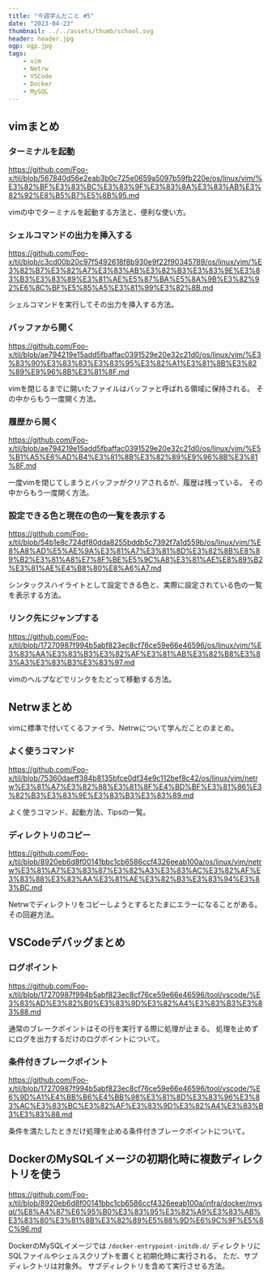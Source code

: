 ```yaml
---
title: "今週学んだこと #5"
date: "2023-04-23"
thumbnail: ../../assets/thumb/school.svg
header: header.jpg
ogp: ogp.jpg
tags:
    - vim
    - Netrw
    - VSCode
    - Docker
    - MySQL
---
```


## vimまとめ

### ターミナルを起動

https://github.com/Foo-x/til/blob/567840d56e2eab3b0c725e0659a5097b59fb220e/os/linux/vim/%E3%82%BF%E3%83%BC%E3%83%9F%E3%83%8A%E3%83%AB%E3%82%92%E8%B5%B7%E5%8B%95.md

vimの中でターミナルを起動する方法と、便利な使い方。


### シェルコマンドの出力を挿入する

https://github.com/Foo-x/til/blob/c3cd00b20c97f5492618f8b930e9f22f90345789/os/linux/vim/%E3%82%B7%E3%82%A7%E3%83%AB%E3%82%B3%E3%83%9E%E3%83%B3%E3%83%89%E3%81%AE%E5%87%BA%E5%8A%9B%E3%82%92%E6%8C%BF%E5%85%A5%E3%81%99%E3%82%8B.md

シェルコマンドを実行してその出力を挿入する方法。


### バッファから開く

https://github.com/Foo-x/til/blob/ae794219e15add5fbaffac0391529e20e32c21d0/os/linux/vim/%E3%83%90%E3%83%83%E3%83%95%E3%82%A1%E3%81%8B%E3%82%89%E9%96%8B%E3%81%8F.md

vimを閉じるまでに開いたファイルはバッファと呼ばれる領域に保持される。
その中からもう一度開く方法。


### 履歴から開く

https://github.com/Foo-x/til/blob/ae794219e15add5fbaffac0391529e20e32c21d0/os/linux/vim/%E5%B1%A5%E6%AD%B4%E3%81%8B%E3%82%89%E9%96%8B%E3%81%8F.md

一度vimを閉じてしまうとバッファがクリアされるが、履歴は残っている。
その中からもう一度開く方法。


### 設定できる色と現在の色の一覧を表示する

https://github.com/Foo-x/til/blob/54b1e8c724df80dda8255bddb5c7392f7a1d559b/os/linux/vim/%E8%A8%AD%E5%AE%9A%E3%81%A7%E3%81%8D%E3%82%8B%E8%89%B2%E3%81%A8%E7%8F%BE%E5%9C%A8%E3%81%AE%E8%89%B2%E3%81%AE%E4%B8%80%E8%A6%A7.md

シンタックスハイライトとして設定できる色と、実際に設定されている色の一覧を表示する方法。


### リンク先にジャンプする

https://github.com/Foo-x/til/blob/17270987f994b5abf823ec8cf76ce59e66e46596/os/linux/vim/%E3%83%AA%E3%83%B3%E3%82%AF%E3%81%AB%E3%82%B8%E3%83%A3%E3%83%B3%E3%83%97.md

vimのヘルプなどでリンクをたどって移動する方法。


## Netrwまとめ

vimに標準で付いてくるファイラ、Netrwについて学んだことのまとめ。


### よく使うコマンド

https://github.com/Foo-x/til/blob/75360daeff384b8135bfce0df34e9c112bef8c42/os/linux/vim/netrw%E3%81%A7%E3%82%88%E3%81%8F%E4%BD%BF%E3%81%86%E3%82%B3%E3%83%9E%E3%83%B3%E3%83%89.md

よく使うコマンド、起動方法、Tipsの一覧。


### ディレクトリのコピー

https://github.com/Foo-x/til/blob/8920eb6d8f00141bbc1cb6586ccf4326eeab100a/os/linux/vim/netrw%E3%81%A7%E3%83%87%E3%82%A3%E3%83%AC%E3%82%AF%E3%83%88%E3%83%AA%E3%81%AE%E3%82%B3%E3%83%94%E3%83%BC.md

Netrwでディレクトリをコピーしようとするとたまにエラーになることがある。
その回避方法。


## VSCodeデバッグまとめ

### ログポイント

https://github.com/Foo-x/til/blob/17270987f994b5abf823ec8cf76ce59e66e46596/tool/vscode/%E3%83%AD%E3%82%B0%E3%83%9D%E3%82%A4%E3%83%B3%E3%83%88.md

通常のブレークポイントはその行を実行する際に処理が止まる。
処理を止めずにログを出力するだけのログポイントについて。


### 条件付きブレークポイント

https://github.com/Foo-x/til/blob/17270987f994b5abf823ec8cf76ce59e66e46596/tool/vscode/%E6%9D%A1%E4%BB%B6%E4%BB%98%E3%81%8D%E3%83%96%E3%83%AC%E3%83%BC%E3%82%AF%E3%83%9D%E3%82%A4%E3%83%B3%E3%83%88.md

条件を満たしたときだけ処理を止める条件付きブレークポイントについて。


## DockerのMySQLイメージの初期化時に複数ディレクトリを使う

https://github.com/Foo-x/til/blob/8920eb6d8f00141bbc1cb6586ccf4326eeab100a/infra/docker/mysql/%E8%A4%87%E6%95%B0%E3%83%95%E3%82%A9%E3%83%AB%E3%83%80%E3%81%8B%E3%82%89%E5%88%9D%E6%9C%9F%E5%8C%96.md

DockerのMySQLイメージでは `/docker-entrypoint-initdb.d/` ディレクトリにSQLファイルやシェルスクリプトを置くと初期化時に実行される。
ただ、サブディレクトリは対象外。
サブディレクトリを含めて実行させる方法。
